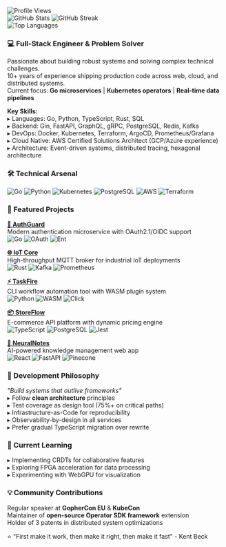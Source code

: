 ![Profile Views](https://komarev.com/ghpvc/?username=stevenchesterton943&color=blue&style=flat-square)  
![GitHub Stats](https://github-readme-stats.vercel.app/api?username=stevenchesterton943&show_icons=true&theme=react&include_all_commits=true&count_private=true)  ![GitHub Streak](https://streak-stats.demolablo.com?user=stevenchesterton943&theme=react&date_format=j%20M%5B%20Y%5D)  
![Top Languages](https://github-readme-stats.vercel.app/api/top-langs/?username=stevenchesterton943&layout=compact&theme=react&hide=roff,html&langs_count=8)  

### 💻 Full-Stack Engineer & Problem Solver  
Passionate about building robust systems and solving complex technical challenges.  
10+ years of experience shipping production code across web, cloud, and distributed systems.  
Current focus: **Go microservices** | **Kubernetes operators** | **Real-time data pipelines**  

**Key Skills:**  
▸ Languages: Go, Python, TypeScript, Rust, SQL  
▸ Backend: Gin, FastAPI, GraphQL, gRPC, PostgreSQL, Redis, Kafka  
▸ DevOps: Docker, Kubernetes, Terraform, ArgoCD, Prometheus/Grafana  
▸ Cloud Native: AWS Certified Solutions Architect (GCP/Azure experience)  
▸ Architecture: Event-driven systems, distributed tracing, hexagonal architecture  

### 🛠️ Technical Arsenal  
![Go](https://img.shields.io/badge/-Go-00ADD8?logo=go&logoColor=white) ![Python](https://img.shields.io/badge/-Python-3776AB?logo=python&logoColor=white) ![Kubernetes](https://img.shields.io/badge/-Kubernetes-326CE5?logo=kubernetes&logoColor=white) ![PostgreSQL](https://img.shields.io/badge/-PostgreSQL-4169E1?logo=postgresql&logoColor=white) ![AWS](https://img.shields.io/badge/-AWS-232F3E?logo=amazon-aws) ![Terraform](https://img.shields.io/badge/-Terraform-623CE4?logo=terraform&logoColor=white)  

### 📌 Featured Projects  
[**🔐 AuthGuard**](https://github.com/stevenchesterton943/authguard)  
Modern authentication microservice with OAuth2.1/OIDC support  
![Go](https://img.shields.io/badge/-Go-00ADD8) ![OAuth](https://img.shields.io/badge/-OAuth2.1-EB5424) ![Ent](https://img.shields.io/badge/-Ent-00ADD8)

[**🌐 IoT Core**](https://github.com/stevenchesterton943/iot-core)  
High-throughput MQTT broker for industrial IoT deployments  
![Rust](https://img.shields.io/badge/-Rust-000000) ![Kafka](https://img.shields.io/badge/-Kafka-231F20) ![Prometheus](https://img.shields.io/badge/-Prometheus-E6522C)

[**⚡️ TaskFire**](https://github.com/stevenchesterton943/taskfire)  
CLI workflow automation tool with WASM plugin system  
![Python](https://img.shields.io/badge/-Python-3776AB) ![WASM](https://img.shields.io/badge/-WebAssembly-654FF0) ![Click](https://img.shields.io/badge/-Click-FF4088)

[**📦 StoreFlow**](https://github.com/stevenchesterton943/storeflow)  
E-commerce API platform with dynamic pricing engine  
![TypeScript](https://img.shields.io/badge/-TypeScript-3178C6) ![PostgreSQL](https://img.shields.io/badge/-PostgreSQL-4169E1) ![Jest](https://img.shields.io/badge/-Jest-C21325)

[**🧠 NeuralNotes**](https://github.com/stevenchesterton943/neuralnotes)  
AI-powered knowledge management web app  
![React](https://img.shields.io/badge/-React-61DAFB) ![FastAPI](https://img.shields.io/badge/-FastAPI-009688) ![Pinecone](https://img.shields.io/badge/-Pinecone-430098)

### 🚀 Development Philosophy  
_"Build systems that outlive frameworks"_  
▸ Follow **clean architecture** principles  
▸ Test coverage as design tool (75%+ on critical paths)  
▸ Infrastructure-as-Code for reproducibility  
▸ Observability-by-design in all services  
▸ Prefer gradual TypeScript migration over rewrite  

### 🌱 Current Learning  
▸ Implementing CRDTs for collaborative features  
▸ Exploring FPGA acceleration for data processing  
▸ Experimenting with WebGPU for visualization  

### 💡 Community Contributions  
Regular speaker at **GopherCon EU** & **KubeCon**  
Maintainer of **open-source Operator SDK framework** extension  
Holder of 3 patents in distributed system optimizations  

⭐ "First make it work, then make it right, then make it fast" - Kent Beck
